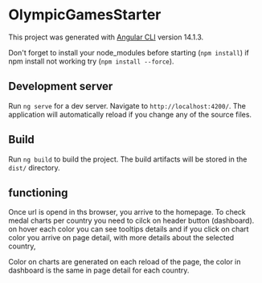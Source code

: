 # OlympicGamesStarter

This project was generated with [Angular CLI](https://github.com/angular/angular-cli) version 14.1.3.

Don't forget to install your node_modules before starting (`npm install`) if npm install not working try
 (`npm install --force`).

## Development server

Run `ng serve` for a dev server. Navigate to `http://localhost:4200/`. The application will automatically reload if you change any of the source files.

## Build

Run `ng build` to build the project. The build artifacts will be stored in the `dist/` directory.

## functioning

Once url is opend in ths browser, you arrive to the homepage.
To check medal charts per country you need to cilck on header button (dashboard).
on hover each color you can see tooltips details and if you click on chart color
you arrive on page detail, with more details about the selected country, 

Color on charts are generated on each reload of the page, the color in dashboard 
is the same in page detail for each country.